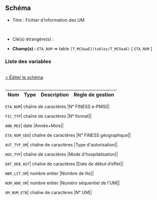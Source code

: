 ## Schéma


- Titre : Fichier d’information des UM
<br />



- Clé(s) étrangère(s) : <br />

- **Champ(s) :** `ETA_NUM`
  => table `[T_MCOaaE](tables/T_MCOaaE)` [ `ETA_NUM` ]<br />

 
### Liste des variables
<br />
<div>
    <a href="https://gitlab.com/healthdatahub/applications-du-hdh/schema-snds/-/tree/master/schemas/PMSI MCO/T_MCOaaSUP_IUM.json"
       target="_blank" rel="noopener noreferrer">> Éditer le schéma</a>
</div>
<br />

Nom | Type | Description | Règle de gestion
-|-|-|-



`ETA_NUM`| chaîne de caractères |N° FINESS e-PMSI||

`FIC_TYP`| chaîne de caractères |N° format||

`ANN_MOI`| date |Année+Mois||

`ETA_NUM_GEO`| chaîne de caractères |N° FINESS géographque||

`AUT_TYP_UM`| chaîne de caractères |Type d'autorisation||

`HOS_TYP`| chaîne de caractères |Mode d'hospitalisation||

`DAT_DEB_AUT`| chaîne de caractères |Date de début d’effet||

`NBR_LIT_UM`| nombre entier |Nombre de lits||

`NUM_ANO_UM`| nombre entier |Numéro séquentiel de l'UM||

`UM_NUM_ETB`| chaîne de caractères |N° UM||
